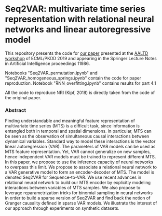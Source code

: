 # Seq2VAR: multivariate time series representation with relational neural networks and linear autoregressive model
This repository presents the code for [our paper](https://hal.telecom-paristech.fr/hal-02293239) presented at the [AALTD workshop](https://project.inria.fr/aaltd19/accepted-papers/) of ECML/PKDD 2019 and appearing in the Springer Lecture Notes in Artificial Intelligence proceedings 11986.

Notebooks "Seq2VAR_permutation.ipynb" and "Seq2VAR_homogeneous_springs.ipynb" contain the code for paper reproduction. Notebook "RNN_overfitting.ipynb" contains results for part 4.1

All the code to reproduce NRI (Kipf, 2018) is directly taken from the code of the original paper. 

### Abstract

Finding understandable and meaningful feature representation of multivariate time series (MTS) is a difficult task, since information is entangled both in temporal and spatial dimensions. In particular, MTS can be seen as the observation of simultaneous causal interactions between dynamical variables. Standard way to model these interactions is the vector linear autoregression (VAR). The parameters of VAR models can be used as MTS feature representation. Yet, VAR cannot generalize on new samples, hence  independent VAR models must be trained to represent different MTS. In this paper, we propose to use the inference capacity of neural networks to overpass this limit. We propose to associate a relational neural network to a VAR generative model to form an encoder-decoder of MTS. The model is denoted Seq2VAR for Sequence-to-VAR. We use recent advances in relational neural network to build our MTS encoder by explicitly modeling interactions between variables of MTS samples. We also propose to leverage reparametrization tricks for binomial sampling in neural networks in order to build a sparse version of Seq2VAR and find back the notion of Granger causality defined in sparse VAR models. We illustrate the interest of our approach through experiments on synthetic datasets.

